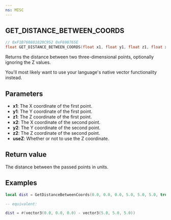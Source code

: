 ```yaml
---
ns: MISC
---
```

## GET_DISTANCE_BETWEEN_COORDS

```c
// 0xF1B760881820C952 0xF698765E
float GET_DISTANCE_BETWEEN_COORDS(float x1, float y1, float z1, float x2, float y2, float z2, BOOL useZ);
```

Returns the distance between two three-dimensional points, optionally ignoring the Z values.

You'll most likely want to use your language's native vector functionality instead.

## Parameters
* **x1**: The X coordinate of the first point.
* **y1**: The Y coordinate of the first point.
* **z1**: The Z coordinate of the first point.
* **x2**: The X coordinate of the second point.
* **y2**: The Y coordinate of the second point.
* **z2**: The Z coordinate of the second point.
* **useZ**: Whether or not to use the Z coordinate.

## Return value
The distance between the passed points in units.

## Examples
```lua
local dist = GetDistanceBetweenCoords(0.0, 0.0, 0.0, 5.0, 5.0, 5.0, true)

-- equivalent:

dist = #(vector3(0.0, 0.0, 0.0) - vector3(5.0, 5.0, 5.0))
```